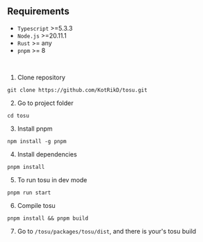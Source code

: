 

## Requirements

- `Typescript` >=5.3.3
- `Node.js` >=20.11.1
- `Rust` >= any
- `pnpm` >= 8

<br />

1. Clone repository

```
git clone https://github.com/KotRikD/tosu.git
```

2. Go to project folder
```
cd tosu
```

3. Install pnpm
```
npm install -g pnpm
```

4. Install dependencies
```
pnpm install
```

5. To run tosu in dev mode
```
pnpm run start
```


6. Compile tosu
```
pnpm install && pnpm build
```

7. Go to `/tosu/packages/tosu/dist`, and there is your's tosu build
